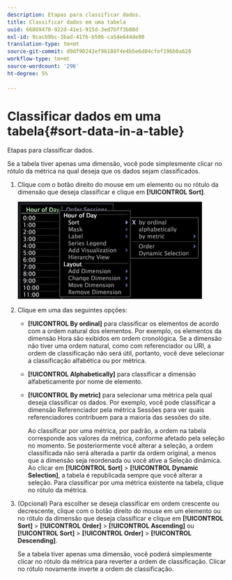 ```yaml
---
description: Etapas para classificar dados.
title: Classificar dados em uma tabela
uuid: 66869478-922d-41e1-915d-3ed7bff3b08d
exl-id: 9cacb9bc-1bad-417b-b506-ca54e644de00
translation-type: tm+mt
source-git-commit: d9df90242ef96188f4e4b5e6d04cfef196b0a628
workflow-type: tm+mt
source-wordcount: '296'
ht-degree: 5%

---
```


# Classificar dados em uma tabela{#sort-data-in-a-table}

Etapas para classificar dados.

Se a tabela tiver apenas uma dimensão, você pode simplesmente clicar no rótulo da métrica na qual deseja que os dados sejam classificados.

1. Clique com o botão direito do mouse em um elemento ou no rótulo da dimensão que deseja classificar e clique em **[!UICONTROL Sort]**.

   ![](assets/mnu_Table_Sort.png)

1. Clique em uma das seguintes opções:

   * **[!UICONTROL By ordinal]** para classificar os elementos de acordo com a ordem natural dos elementos. Por exemplo, os elementos da dimensão Hora são exibidos em ordem cronológica. Se a dimensão não tiver uma ordem natural, como com referenciador ou URI, a ordem de classificação não será útil, portanto, você deve selecionar a classificação alfabética ou por métrica.
   * **[!UICONTROL Alphabetically]** para classificar a dimensão alfabeticamente por nome de elemento.
   * **[!UICONTROL By metric]** para selecionar uma métrica pela qual deseja classificar os dados. Por exemplo, você pode classificar a dimensão Referenciador pela métrica Sessões para ver quais referenciadores contribuem para a maioria das sessões do site.

      Ao classificar por uma métrica, por padrão, a ordem na tabela corresponde aos valores da métrica, conforme afetado pela seleção no momento. Se posteriormente você alterar a seleção, a ordem classificada não será alterada a partir da ordem original, a menos que a dimensão seja reordenada ou você ative a Seleção dinâmica. Ao clicar em **[!UICONTROL Sort]** > **[!UICONTROL Dynamic Selection]**, a tabela é republicada sempre que você alterar a seleção.
   Para classificar por uma métrica existente na tabela, clique no rótulo da métrica.

1. (Opcional) Para escolher se deseja classificar em ordem crescente ou decrescente, clique com o botão direito do mouse em um elemento ou no rótulo da dimensão que deseja classificar e clique em **[!UICONTROL Sort]** > **[!UICONTROL Order]** > **[!UICONTROL Ascending]** ou **[!UICONTROL Sort]** > **[!UICONTROL Order]** > **[!UICONTROL Descending]**.

   Se a tabela tiver apenas uma dimensão, você poderá simplesmente clicar no rótulo da métrica para reverter a ordem de classificação. Clicar no rótulo novamente inverte a ordem de classificação.
